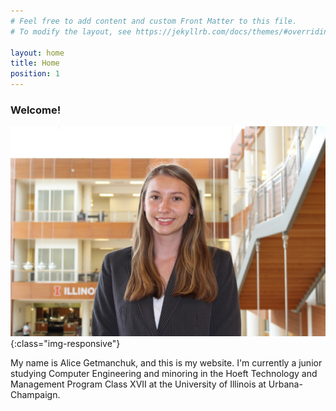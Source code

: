 ```yaml
---
# Feel free to add content and custom Front Matter to this file.
# To modify the layout, see https://jekyllrb.com/docs/themes/#overriding-theme-defaults

layout: home
title: Home
position: 1
---
```


### Welcome!

![Headshot](https://github.com/alicegetmanchuk/alicegetmanchuk.github.io/raw/main/_media/new_headshot.jpg){:class="img-responsive"}

My name is Alice Getmanchuk, and this is my website. I'm currently a junior studying Computer Engineering and minoring in the Hoeft Technology and Management Program Class XVII at the University of Illinois at Urbana-Champaign.